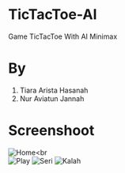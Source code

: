 # TicTacToe-AI
Game TicTacToe With AI Minimax

# By
1. Tiara Arista Hasanah
2. Nur Aviatun Jannah

# Screenshoot
![Home](https://user-images.githubusercontent.com/48292571/86590734-648ce900-bfba-11ea-97b0-2262b5c65b2c.PNG)<br<br>
![Play](https://user-images.githubusercontent.com/48292571/86590787-7b334000-bfba-11ea-91b9-c875e1e3932d.PNG)
![Seri](https://user-images.githubusercontent.com/48292571/86591240-60150000-bfbb-11ea-95d6-f6b07ed56bdd.PNG)
![Kalah](https://user-images.githubusercontent.com/48292571/86591246-660ae100-bfbb-11ea-8de9-0d3f4f61d61c.PNG)
